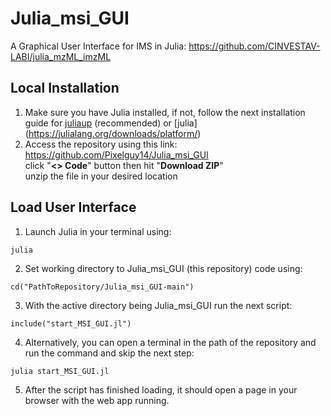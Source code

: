 # Julia_msi_GUI<br />
A Graphical User Interface for IMS in Julia: https://github.com/CINVESTAV-LABI/julia_mzML_imzML

## Local Installation
1. Make sure you have Julia installed, if not, follow the next installation guide for [juliaup](https://github.com/JuliaLang/juliaup) (recommended) or [julia] (https://julialang.org/downloads/platform/)
2. Access the repository using this link:<br>
   https://github.com/Pixelguy14/Julia_msi_GUI<br>
   click "<b><> Code</b>" button then hit "<b>Download ZIP</b>"<br>
   unzip the file in your desired location<br>

## Load User Interface
1. Launch Julia in your terminal using:
```
julia
```
2. Set working directory to Julia_msi_GUI (this repository) code using:
```
cd("PathToRepository/Julia_msi_GUI-main")
```
3. With the active directory being Julia_msi_GUI run the next script:
```
include("start_MSI_GUI.jl")
```
4. Alternatively, you can open a terminal in the path of the repository and run the command and skip the next step:
```
julia start_MSI_GUI.jl
```
5. After the script has finished loading, it should open a page in your browser with the web app running.
